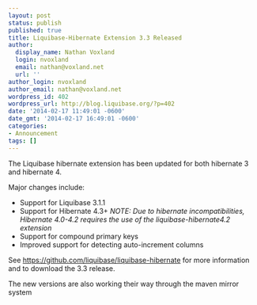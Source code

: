 ```yaml
---
layout: post
status: publish
published: true
title: Liquibase-Hibernate Extension 3.3 Released
author:
  display_name: Nathan Voxland
  login: nvoxland
  email: nathan@voxland.net
  url: ''
author_login: nvoxland
author_email: nathan@voxland.net
wordpress_id: 402
wordpress_url: http://blog.liquibase.org/?p=402
date: '2014-02-17 11:49:01 -0600'
date_gmt: '2014-02-17 16:49:01 -0600'
categories:
- Announcement
tags: []
---
```



The Liquibase hibernate extension has been updated for both hibernate 3 and hibernate 4.


Major changes include:


- Support for Liquibase 3.1.1
- Support for Hibernate 4.3+ *NOTE: Due to hibernate incompatibilities, Hibernate 4.0-4.2 requires the use of the liquibase-hibernate4.2 extension*
- Support for compound primary keys
- Improved support for detecting auto-increment columns



See <a href="https://github.com/liquibase/liquibase-hibernate">https://github.com/liquibase/liquibase-hibernate</a> for more information and to download the 3.3 release.



The new versions are also working their way through the maven mirror system



